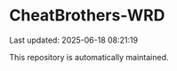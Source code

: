 # CheatBrothers-WRD

Last updated: 2025-06-18 08:21:19

This repository is automatically maintained.
